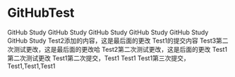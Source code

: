# GitHubTest
GitHub Study
GitHub Study
GitHub Study
GitHub Study
GitHub Study
GitHub Study
Test2添加的内容，这是最后面的更改
Test1的提交内容
Test3第二次测试更改，这是最后面的更改哈
Test2第二次测试更改，这是后面的更改
Test1第二次测试更改
Test1第二次提交，Test1 Test1
Test1第三次提交，Test1,Test1,Test1
